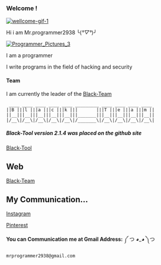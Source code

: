 ### Welcome !
[![wellcome-gif-1](https://user-images.githubusercontent.com/78996423/115946188-cf20fe00-a4d4-11eb-811a-4b9d8f91fa34.gif)](https://github.com/mrprogrammer2938)

Hi i am Mr.programmer2938 ╰(*°▽°*)╯

[![Programmer_Pictures_3](https://user-images.githubusercontent.com/78996423/123982498-55c3f100-d9d8-11eb-964a-66a518614f20.png)](https://github.com/mrprogrammer2938)


I am a programmer 

I write programs in the field of hacking and security

#### Team
I am currently the leader of the [Black-Team](https://60f398cc3c89a.mywebzi.ir/)

```
 ____ ____ ____ ____ ____ _________ ____ ____ ____ ____ 
||B |||l |||a |||c |||k |||       |||T |||e |||a |||m ||
||__|||__|||__|||__|||__|||_______|||__|||__|||__|||__||
|/__\|/__\|/__\|/__\|/__\|/_______\|/__\|/__\|/__\|/__\|
```

##### Black-Tool version 2.1.4 was placed on the github site
[Black-Tool](https://github.com/Black-Tool/Black-Tool)


## Web
[Black-Team](https://60d8dc3633fbe.mywebzi.ir/)


## My Communication...
[Instagram](https://instagram.com/programmer2938)

[Pinterest](https://www.pinterest.com/mrprogrammer2938)

**You can Communication me at Gmail Address:** ༼ つ ◕_◕ ༽つ 
```
mrprogrammer2938@gmail.com
```
